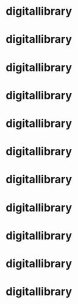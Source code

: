 # digitallibrary
# digitallibrary
# digitallibrary
# digitallibrary
# digitallibrary
# digitallibrary
# digitallibrary
# digitallibrary
# digitallibrary
# digitallibrary
# digitallibrary
